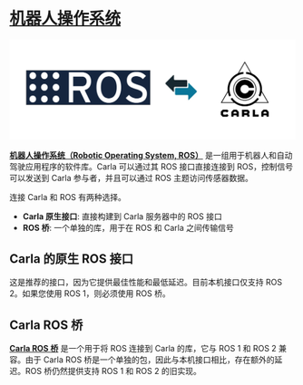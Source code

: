 # [机器人操作系统](https://carla.readthedocs.io/en/latest/ecosys_ros/) 

![ros_carla](./img/ros_carla.png)

[__机器人操作系统（Robotic Operating System, ROS）__](https://www.ros.org/) 是一组用于机器人和自动驾驶应用程序的软件库。Carla 可以通过其 ROS 接口直接连接到 ROS，控制信号可以发送到 Carla 参与者，并且可以通过 ROS 主题访问传感器数据。

连接 Carla 和 ROS 有两种选择。

- __Carla 原生接口__: 直接构建到 Carla 服务器中的 ROS 接口
- __ROS 桥__: 一个单独的库，用于在 ROS 和 Carla 之间传输信号

## Carla 的原生 ROS 接口

这是推荐的接口，因为它提供最佳性能和最低延迟。目前本机接口仅支持 ROS 2。如果您使用 ROS 1，则必须使用 ROS 桥。

## Carla ROS 桥

[__Carla ROS 桥__](https://carla.readthedocs.io/projects/ros-bridge/en/latest/) 是一个用于将 ROS 连接到 Carla 的库，它与 ROS 1 和 ROS 2 兼容。由于 Carla ROS 桥是一个单独的包，因此与本机接口相比，存在额外的延迟。ROS 桥仍然提供支持 ROS 1 和 ROS 2 的旧实现。


